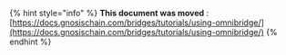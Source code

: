 
{% hint style="info" %}
**This document was moved**
: [https://docs.gnosischain.com/bridges/tutorials/using-omnibridge/](https://docs.gnosischain.com/bridges/tutorials/using-omnibridge/)
{% endhint %}